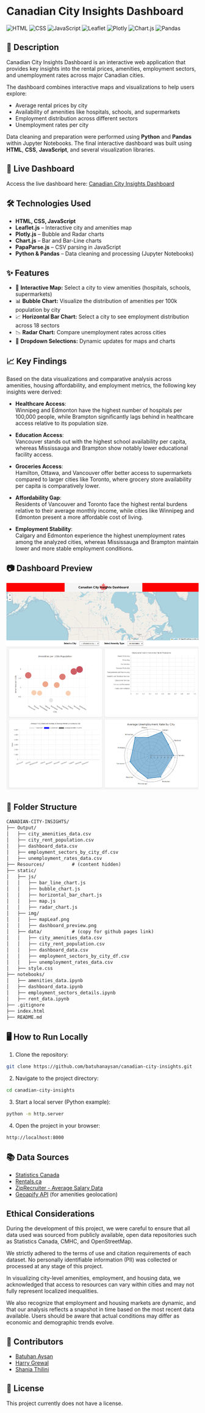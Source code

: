 # Canadian City Insights Dashboard

![HTML](https://img.shields.io/badge/HTML-5-orange?logo=html5&logoColor=white)
![CSS](https://img.shields.io/badge/CSS-3-blue?logo=css3&logoColor=white)
![JavaScript](https://img.shields.io/badge/JavaScript-ES6-yellow?logo=javascript&logoColor=white)
![Leaflet](https://img.shields.io/badge/Leaflet-Maps-green?logo=leaflet&logoColor=white)
![Plotly](https://img.shields.io/badge/Plotly-Graphs-blueviolet?logo=plotly&logoColor=white)
![Chart.js](https://img.shields.io/badge/Chart.js-Bar%20Charts-red?logo=chartdotjs&logoColor=white)
![Pandas](https://img.shields.io/badge/Pandas-Data%20Cleaning-purple?logo=pandas&logoColor=white)

## 📄 Description

Canadian City Insights Dashboard is an interactive web application that provides key insights into the rental prices, amenities, employment sectors, and unemployment rates across major Canadian cities. 

The dashboard combines interactive maps and visualizations to help users explore:
- Average rental prices by city
- Availability of amenities like hospitals, schools, and supermarkets
- Employment distribution across different sectors
- Unemployment rates per city

Data cleaning and preparation were performed using **Python** and **Pandas** within Jupyter Notebooks. The final interactive dashboard was built using **HTML**, **CSS**, **JavaScript**, and several visualization libraries.


## 🚀 Live Dashboard

Access the live dashboard here: [Canadian City Insights Dashboard](https://batuhanaysan.github.io/canadian-city-insights/)


## 🛠 Technologies Used

- **HTML, CSS, JavaScript**
- **Leaflet.js** – Interactive city and amenities map
- **Plotly.js** – Bubble and Radar charts
- **Chart.js** – Bar and Bar-Line charts
- **PapaParse.js** – CSV parsing in JavaScript
- **Python & Pandas** – Data cleaning and processing (Jupyter Notebooks)


## ✨ Features

- 📍 **Interactive Map:** Select a city to view amenities (hospitals, schools, supermarkets)
- 📊 **Bubble Chart:** Visualize the distribution of amenities per 100k population by city
- 📈 **Horizontal Bar Chart:** Select a city to see employment distribution across 18 sectors
- 📉 **Radar Chart:** Compare unemployment rates across cities
- 🔄 **Dropdown Selections:** Dynamic updates for maps and charts


## 📈 Key Findings

Based on the data visualizations and comparative analysis across amenities, housing affordability, and employment metrics, the following key insights were derived:

- **Healthcare Access**:  
  Winnipeg and Edmonton have the highest number of hospitals per 100,000 people, while Brampton significantly lags behind in healthcare access relative to its population size.

- **Education Access**:  
  Vancouver stands out with the highest school availability per capita, whereas Mississauga and Brampton show notably lower educational facility access.

- **Groceries Access**:  
  Hamilton, Ottawa, and Vancouver offer better access to supermarkets compared to larger cities like Toronto, where grocery store availability per capita is comparatively lower.

- **Affordability Gap**:  
  Residents of Vancouver and Toronto face the highest rental burdens relative to their average monthly income, while cities like Winnipeg and Edmonton present a more affordable cost of living.

- **Employment Stability**:  
  Calgary and Edmonton experience the highest unemployment rates among the analyzed cities, whereas Mississauga and Brampton maintain lower and more stable employment conditions.


## 📷 Dashboard Preview

![Dashboard Preview](static/img/dashboard_preview.png)


## 📂 Folder Structure

```
CANADIAN-CITY-INSIGHTS/
├── Output/
│   ├── city_amenities_data.csv
│   ├── city_rent_population.csv
│   ├── dashboard_data.csv
│   ├── employment_sectors_by_city_df.csv
│   ├── unemployment_rates_data.csv
├── Resources/          # (content hidden)
├── static/
│   ├── js/
│   │   ├── bar_line_chart.js
│   │   ├── bubble_chart.js
│   │   ├── horizontal_bar_chart.js
│   │   ├── map.js
│   │   ├── radar_chart.js
│   ├── img/
│   │   ├── mapLeaf.png
│   │   ├── dashboard_preview.png
│   ├── data/           # (copy for github pages link)
│   │   ├── city_amenities_data.csv
│   │   ├── city_rent_population.csv
│   │   ├── dashboard_data.csv
│   │   ├── employment_sectors_by_city_df.csv
│   │   ├── unemployment_rates_data.csv
│   ├── style.css
├── notebooks/
│   ├── amenities_data.ipynb
│   ├── dashboard_data.ipynb
│   ├── employment_sectors_details.ipynb
│   ├── rent_data.ipynb
├── .gitignore
├── index.html
├── README.md
```


## 🖥️ How to Run Locally

1. Clone the repository:
```bash
git clone https://github.com/batuhanaysan/canadian-city-insights.git
```

2. Navigate to the project directory:
```bash
cd canadian-city-insights
```

3. Start a local server (Python example):
```bash
python -m http.server
```

4. Open the project in your browser:
```bash
http://localhost:8000
```


## 📚 Data Sources

- [Statistics Canada](https://www.statcan.gc.ca/)
- [Rentals.ca](https://rentals.ca/)
- [ZipRecruiter - Average Salary Data](https://www.ziprecruiter.com/)
- [Geoapify API](https://www.geoapify.com/) (for amenities geolocation)

## Ethical Considerations

During the development of this project, we were careful to ensure that all data used was sourced from publicly available, open data repositories such as Statistics Canada, CMHC, and OpenStreetMap.

We strictly adhered to the terms of use and citation requirements of each dataset. No personally identifiable information (PII) was collected or processed at any stage of this project.

In visualizing city-level amenities, employment, and housing data, we acknowledged that access to resources can vary within cities and may not fully represent localized inequalities.

We also recognize that employment and housing markets are dynamic, and that our analysis reflects a snapshot in time based on the most recent data available. Users should be aware that actual conditions may differ as economic and demographic trends evolve.


## 👥 Contributors

- [Batuhan Aysan](https://github.com/BatuhanAysan)
- [Harry Grewal](https://github.com/HGrewal13)
- [Shania Thilini](https://github.com/ShaniaThilini)


## 📜 License

This project currently does not have a license.



